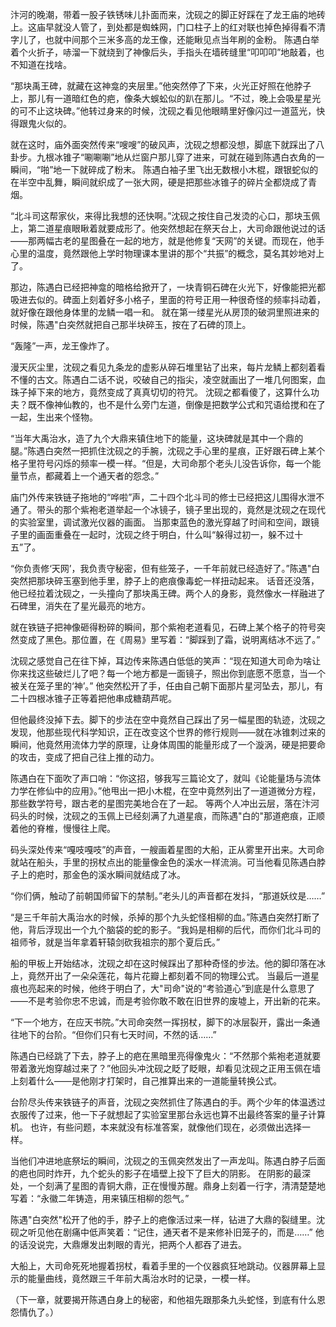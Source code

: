 汴河的晚潮，带着一股子铁锈味儿扑面而来，沈砚之的脚正好踩在了龙王庙的地砖上。这庙早就没人管了，到处都是蜘蛛网，门口柱子上的红对联也掉色掉得看不清字儿了，也就中间那个三米多高的龙王像，还能瞅见点当年刷的金粉。
陈遇白举着个火折子，哧溜一下就绕到了神像后头，手指头在墙砖缝里“叩叩叩”地敲着，也不知道在找啥。

“那块禹王碑，就藏在这神龛的夹层里。”他突然停了下来，火光正好照在他脖子上，那儿有一道暗红色的疤，像条大蜈蚣似的趴在那儿。“不过，晚上会吸星星光的可不止这块碑。”他转过身来的时候，沈砚之看见他眼睛里好像闪过一道蓝光，快得跟鬼火似的。

就在这时，庙外面突然传来“嗖嗖”的破风声，沈砚之想都没想，脚底下就踩出了八卦步。九根冰锥子“唰唰唰”地从烂窗户那儿穿了进来，可就在碰到陈遇白衣角的一瞬间，“啪”地一下就碎成了粉末。
陈遇白袖子里飞出无数根小木棍，跟银蛇似的在半空中乱舞，瞬间就织成了一张大网，硬是把那些冰锥子的碎片全都烧成了青烟。

“北斗司这帮家伙，来得比我想的还快啊。”沈砚之按住自己发烫的心口，那块玉佩上，第二道星痕眼瞅着就要成形了。他突然想起在祭天台上，大司命跟他说过的话——那两幅古老的星图叠在一起的地方，就是他修复“天网”的关键。而现在，他手心里的温度，竟然跟他上学时物理课本里讲的那个“共振”的概念，莫名其妙地对上了。

那边，陈遇白已经把神龛的暗格给掀开了，一块青铜石碑在火光下，好像能把光都吸进去似的。碑面上刻着好多小格子，里面的符号正用一种很奇怪的频率抖动着，就好像在跟他身体里的龙鳞一唱一和。
就在第一缕星光从房顶的破洞里照进来的时候，陈遇"白突然就把自己那半块碎玉，按在了石碑的顶上。

“轰隆”一声，龙王像炸了。

漫天灰尘里，沈砚之看见九条龙的虚影从碎石堆里钻了出来，每片龙鳞上都刻着看不懂的古文。陈遇白二话不说，咬破自己的指尖，凌空就画出了一堆几何图案，血珠子掉下来的地方，竟然变成了真真切切的符咒。
沈砚之都看傻了，这算什么功夫？既不像神仙教的，也不是什么旁门左道，倒像是把数学公式和咒语给搅和在了一起，生出来个怪物。

“当年大禹治水，造了九个大鼎来镇住地下的能量，这块碑就是其中一个鼎的腿。”陈遇白突然一把抓住沈砚之的手腕，沈砚之手心里的星痕，正好跟石碑上某个格子里符号闪烁的频率一模一样。“但是，大司命那个老头儿没告诉你，每一个能量节点，都藏着上一个通天者的怨念。”

庙门外传来铁链子拖地的“哗啦”声，二十四个北斗司的修士已经把这儿围得水泄不通了。带头的那个紫袍老道举起一个冰镜子，镜子里出现的，竟然是沈砚之在现代的实验室里，调试激光仪器的画面。
当那束蓝色的激光穿越了时间和空间，跟镜子里的画面重叠在一起时，沈砚之终于明白，什么叫“躲得过初一，躲不过十五”了。

“你负责修‘天网’，我负责守秘密，但有些笼子，一千年前就已经造好了。”陈遇"白突然把那块碎玉塞到他手里，脖子上的疤痕像毒蛇一样扭动起来。
话音还没落，他已经拉着沈砚之，一头撞向了那块禹王碑。两个人的身影，竟然像水一样融进了石碑里，消失在了星光最亮的地方。

就在铁链子把神像砸得粉碎的瞬间，那个紫袍老道看见，石碑上某个格子的符号突然变成了黑色。那位置，在《周易》里写着：“脚踩到了霜，说明离结冰不远了。”

沈砚之感觉自己在往下掉，耳边传来陈遇白低低的笑声：“现在知道大司命为啥让你来找这些破烂儿了吧？每一个地方都是一面镜子，照出你到底愿不愿意，当一个被关在笼子里的‘神’。”
他突然松开了手，任由自己朝下面那片星河坠去，那儿，有二十四根冰锥子正等着把他串成糖葫芦呢。

但他最终没掉下去。脚下的步法在空中竟然自己踩出了另一幅星图的轨迹，沈砚之发现，他那些现代科学知识，正在改变这个世界的修行规则——就在冰锥刺过来的瞬间，他竟然用流体力学的原理，让身体周围的能量形成了一个漩涡，硬是把要命的攻击，变成了把自己往上推的动力。

陈遇白在下面吹了声口哨：“你这招，够我写三篇论文了，就叫《论能量场与流体力学在修仙中的应用》。”他甩出一把小木棍，在空中竟然列出了一道道微分方程，那些数学符号，跟古老的星图完美地合在了一起。
等两个人冲出云层，落在汴河码头的时候，沈砚之的玉佩上已经刻满了九道星痕，而陈遇"白的"那道疤痕，正顺着他的脊椎，慢慢往上爬。

码头深处传来“嘎吱嘎吱”的声音，一艘画着星图的大船，正从雾里开出来。大司命就站在船头，手里的拐杖点出的能量像金色的溪水一样流淌。可当他看见陈遇白脖子上的疤时，那金色的溪水瞬间就结成了冰。

“你们俩，触动了前朝国师留下的禁制。”老头儿的声音都在发抖，“那道妖纹是……”

“是三千年前大禹治水的时候，杀掉的那个九头蛇怪相柳的血。”陈遇白突然打断了他，背后浮现出一个九个脑袋的蛇的影子。“我妈是相柳的后代，而你们北斗司的祖师爷，就是当年拿着轩辕剑砍我祖宗的那个夏后氏。”

船的甲板上开始结冰，沈砚之却在这时候踩出了那种奇怪的步法。他的脚印落在冰上，竟然开出了一朵朵莲花，每片花瓣上都刻着不同的物理公式。
当最后一道星痕也亮起来的时候，他终于明白了，大"司命"说的“考验道心”到底是什么意思了——不是考验你忠不忠诚，而是考验你敢不敢在旧世界的废墟上，开出新的花来。

“下一个地方，在应天书院。”大司命突然一挥拐杖，脚下的冰层裂开，露出一条通往地下的台阶。“但你们只有七天时间，不然的话……”

陈遇白已经跳了下去，脖子上的疤在黑暗里亮得像鬼火：“不然那个紫袍老道就要带着激光炮穿越过来了？”他回头冲沈砚之眨了眨眼，却看见沈砚之正用玉佩在墙上刻着什么——是他刚才打架时，自己推算出来的一道能量转换公式。

台阶尽头传来铁链子的声音，沈砚之突然抓住了陈遇白的手。两个少年的体温透过衣服传了过来，他一下子就想起了实验室里那台永远也算不出最终答案的量子计算机。
也许，有些问题，本来就没有标准答案，就像他们现在，必须做出选择一样。

当他们冲进地底祭坛的瞬间，沈砚之的玉佩突然发出了一声龙叫。陈遇白脖子后面的疤也同时炸开，九个蛇头的影子在墙壁上投下了巨大的阴影。
在阴影的最深处，一个刻满了星图的青铜大鼎，正在慢慢苏醒。鼎身上刻着一行字，清清楚楚地写着：“永徽二年铸造，用来镇压相柳的怨气。”

陈遇"白突然"松开了他的手，脖子上的疤像活过来一样，钻进了大鼎的裂缝里。沈砚之听见他在剧痛中低声笑着：“记住，通天者不是来修补旧笼子的，而是……”
他的话没说完，大鼎爆发出刺眼的青光，把两个人都吞了进去。

大船上，大司命死死地握着拐杖，看着手里的一个仪器疯狂地跳动。仪器屏幕上显示的能量曲线，竟然跟三千年前大禹治水时的记录，一模一样。

（下一章，就要揭开陈遇白身上的秘密，和他祖先跟那条九头蛇怪，到底有什么恩怨情仇了。）
